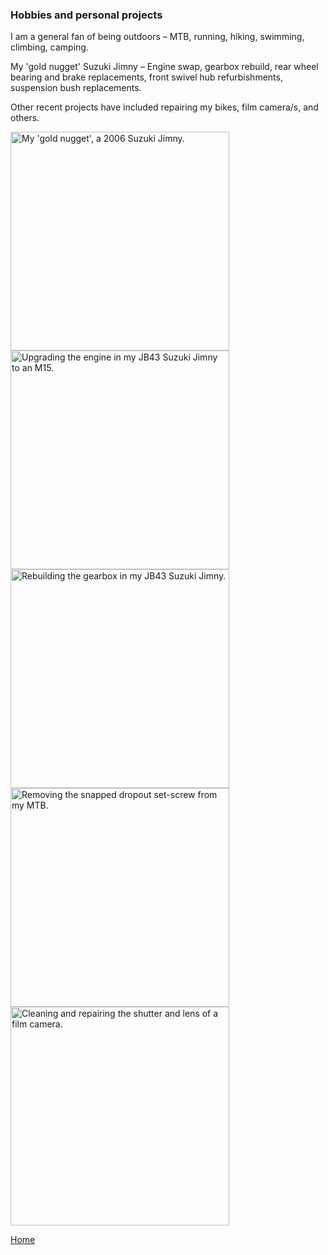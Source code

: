 ### Hobbies and personal projects



I am a general fan of being outdoors – MTB, running, hiking, swimming, climbing, camping. 
<br>

My 'gold nugget' Suzuki Jimny – Engine swap, gearbox rebuild, rear wheel bearing and brake replacements, front swivel hub refurbishments, suspension bush replacements. 
<br>

Other recent projects have included repairing my bikes, film camera/s, and others.
<br>


<img src="./../../imgs/jimny-image-1.jpeg" alt="My 'gold nugget', a 2006 Suzuki Jimny." height="350">
<img src="./../../imgs/jimny-engine-swap-1.jpeg" alt="Upgrading the engine in my JB43 Suzuki Jimny to an M15." height="350">
<img src="./../../imgs/jimny-gearbox-1.jpeg" alt="Rebuilding the gearbox in my JB43 Suzuki Jimny." height="350">
<img src="./../../imgs/MTB-repair-1.jpeg" alt="Removing the snapped dropout set-screw from my MTB." height="350">
<img src="./../../imgs/camera-repair-1.jpeg" alt="Cleaning and repairing the shutter and lens of a film camera." height="350">


[Home](./..)
